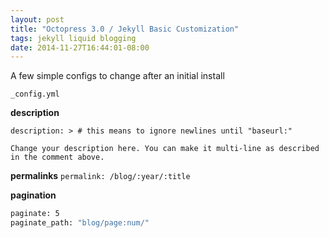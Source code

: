 ```yaml
---
layout: post
title: "Octopress 3.0 / Jekyll Basic Customization"
tags: jekyll liquid blogging
date: 2014-11-27T16:44:01-08:00
---
```


A few simple configs to change after an initial install

`_config.yml`

**description**

`description: > # this means to ignore newlines until "baseurl:"`

 `Change your description here.
 You can make it multi-line as described in the comment above.`

**permalinks**
`permalink: /blog/:year/:title`

**pagination**

  ```bash
  paginate: 5
  paginate_path: "blog/page:num/"
  ```
